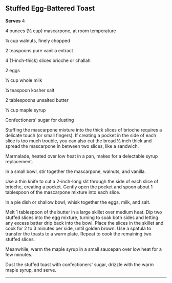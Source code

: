 ﻿## Stuffed Egg-Battered Toast

**Serves** 4

4 ounces (½ cup) mascarpone, at room temperature

¼ cup walnuts, finely chopped

2 teaspoons pure vanilla extract

4 (1-inch-thick) slices brioche or challah

2 eggs

½ cup whole milk

¼ teaspoon kosher salt

2 tablespoons unsalted butter

½ cup maple syrup

Confectioners' sugar for dusting

Stuffing the mascarpone mixture into the thick slices of brioche requires a delicate touch (or small fingers). If creating a pocket in the side of each slice is too much trouble, you can also cut the bread ½ inch thick and spread the mascarpone in between two slices, like a sandwich.

Marmalade, heated over low heat in a pan, makes for a delectable syrup replacement.

In a small bowl, stir together the mascarpone, walnuts, and vanilla.

Use a thin knife to cut a 2-inch-long slit through the side of each slice of brioche, creating a pocket. Gently open the pocket and spoon about 1 tablespoon of the mascarpone mixture into each slice.

In a pie dish or shallow bowl, whisk together the eggs, milk, and salt.

Melt 1 tablespoon of the butter in a large skillet over medium heat. Dip two stuffed slices into the egg mixture, turning to soak both sides and letting any excess batter drip back into the bowl. Place the slices in the skillet and cook for 2 to 3 minutes per side, until golden brown. Use a spatula to transfer the toasts to a warm plate. Repeat to cook the remaining two stuffed slices.

Meanwhile, warm the maple syrup in a small saucepan over low heat for a few minutes.

Dust the stuffed toast with confectioners' sugar, drizzle with the warm maple syrup, and serve.

---

